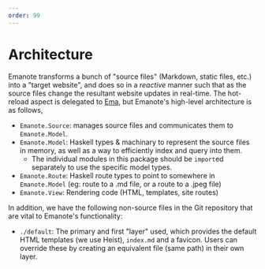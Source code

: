 ```yaml
---
order: 99
---
```


# Architecture

Emanote transforms a bunch of "source files" (Markdown, static files, etc.) into a "target website", and does so in a *reactive* manner such that as the source files change the resultant website updates in real-time. The hot-reload aspect is delegated to [Ema](https://ema.srid.ca/), but Emanote's high-level architecture is as follows,

- `Emanote.Source`: manages source files and communicates them to `Emanote.Model`.
- `Emanote.Model`: Haskell types & machinary to represent the source files in memory, as well as a way to efficiently index and query into them.
  - The individual modules in this package should be `import`ed separately to use the specific model types.
- `Emanote.Route`: Haskell route types to point to somewhere in `Emanote.Model` (eg: route to a .md file, or a route to a .jpeg file)
- `Emanote.View`: Rendering code (HTML, templates, site routes)

In addition, we have the following non-source files in the Git repository that are vital to Emanote's functionality:

- `./default`: The primary and first "layer" used, which provides the default HTML templates (we use Heist), `index.md` and a favicon. Users can override these by creating an equivalent file (same path) in their own layer.
